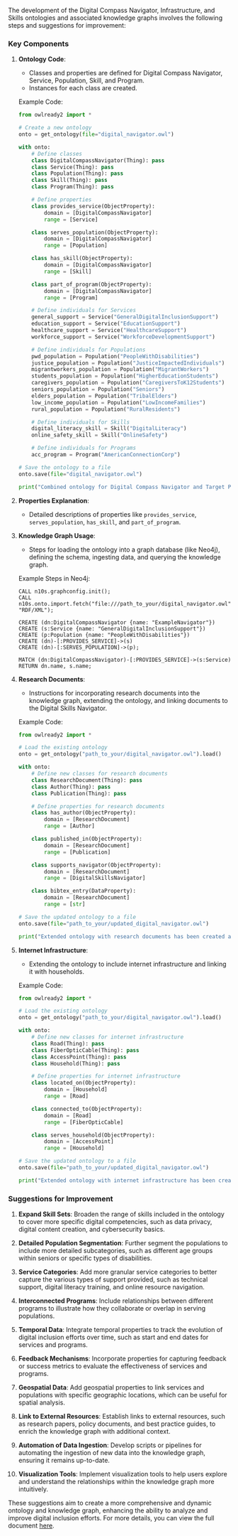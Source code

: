 The development of the Digital Compass Navigator, Infrastructure, and Skills ontologies and associated knowledge graphs involves the following steps and suggestions for improvement:

### Key Components

1. **Ontology Code**: 
   - Classes and properties are defined for Digital Compass Navigator, Service, Population, Skill, and Program.
   - Instances for each class are created.
   
   Example Code:
   ```python
   from owlready2 import *

   # Create a new ontology
   onto = get_ontology(file="digital_navigator.owl")

   with onto:
       # Define classes
       class DigitalCompassNavigator(Thing): pass
       class Service(Thing): pass
       class Population(Thing): pass
       class Skill(Thing): pass
       class Program(Thing): pass

       # Define properties
       class provides_service(ObjectProperty):
           domain = [DigitalCompassNavigator]
           range = [Service]

       class serves_population(ObjectProperty):
           domain = [DigitalCompassNavigator]
           range = [Population]

       class has_skill(ObjectProperty):
           domain = [DigitalCompassNavigator]
           range = [Skill]

       class part_of_program(ObjectProperty):
           domain = [DigitalCompassNavigator]
           range = [Program]

       # Define individuals for Services
       general_support = Service("GeneralDigitalInclusionSupport")
       education_support = Service("EducationSupport")
       healthcare_support = Service("HealthcareSupport")
       workforce_support = Service("WorkforceDevelopmentSupport")

       # Define individuals for Populations
       pwd_population = Population("PeopleWithDisabilities")
       justice_population = Population("JusticeImpactedIndividuals")
       migrantworkers_population = Population("MigrantWorkers")
       students_population = Population("HigherEducationStudents")
       caregivers_population = Population("CaregiversToK12Students")
       seniors_population = Population("Seniors")
       elders_population = Population("TribalElders")
       low_income_population = Population("LowIncomeFamilies")
       rural_population = Population("RuralResidents")

       # Define individuals for Skills
       digital_literacy_skill = Skill("DigitalLiteracy")
       online_safety_skill = Skill("OnlineSafety")

       # Define individuals for Programs
       acc_program = Program("AmericanConnectionCorp")

   # Save the ontology to a file
   onto.save(file="digital_navigator.owl")

   print("Combined ontology for Digital Compass Navigator and Target Populations has been created and saved to digital_navigator.owl.")
   ```

2. **Properties Explanation**: 
   - Detailed descriptions of properties like `provides_service`, `serves_population`, `has_skill`, and `part_of_program`.

3. **Knowledge Graph Usage**: 
   - Steps for loading the ontology into a graph database (like Neo4j), defining the schema, ingesting data, and querying the knowledge graph.

   Example Steps in Neo4j:
   ```cypher
   CALL n10s.graphconfig.init();
   CALL n10s.onto.import.fetch("file:///path_to_your/digital_navigator.owl", "RDF/XML");

   CREATE (dn:DigitalCompassNavigator {name: "ExampleNavigator"})
   CREATE (s:Service {name: "GeneralDigitalInclusionSupport"})
   CREATE (p:Population {name: "PeopleWithDisabilities"})
   CREATE (dn)-[:PROVIDES_SERVICE]->(s)
   CREATE (dn)-[:SERVES_POPULATION]->(p);

   MATCH (dn:DigitalCompassNavigator)-[:PROVIDES_SERVICE]->(s:Service)
   RETURN dn.name, s.name;
   ```

4. **Research Documents**: 
   - Instructions for incorporating research documents into the knowledge graph, extending the ontology, and linking documents to the Digital Skills Navigator.

   Example Code:
   ```python
   from owlready2 import *

   # Load the existing ontology
   onto = get_ontology("path_to_your/digital_navigator.owl").load()

   with onto:
       # Define new classes for research documents
       class ResearchDocument(Thing): pass
       class Author(Thing): pass
       class Publication(Thing): pass

       # Define properties for research documents
       class has_author(ObjectProperty):
           domain = [ResearchDocument]
           range = [Author]

       class published_in(ObjectProperty):
           domain = [ResearchDocument]
           range = [Publication]

       class supports_navigator(ObjectProperty):
           domain = [ResearchDocument]
           range = [DigitalSkillsNavigator]

       class bibtex_entry(DataProperty):
           domain = [ResearchDocument]
           range = [str]

   # Save the updated ontology to a file
   onto.save(file="path_to_your/updated_digital_navigator.owl")

   print("Extended ontology with research documents has been created and saved to updated_digital_navigator.owl.")
   ```

5. **Internet Infrastructure**: 
   - Extending the ontology to include internet infrastructure and linking it with households.

   Example Code:
   ```python
   from owlready2 import *

   # Load the existing ontology
   onto = get_ontology("path_to_your/digital_navigator.owl").load()

   with onto:
       # Define new classes for internet infrastructure
       class Road(Thing): pass
       class FiberOpticCable(Thing): pass
       class AccessPoint(Thing): pass
       class Household(Thing): pass

       # Define properties for internet infrastructure
       class located_on(ObjectProperty):
           domain = [Household]
           range = [Road]

       class connected_to(ObjectProperty):
           domain = [Road]
           range = [FiberOpticCable]

       class serves_household(ObjectProperty):
           domain = [AccessPoint]
           range = [Household]

   # Save the updated ontology to a file
   onto.save(file="path_to_your/updated_digital_navigator.owl")

   print("Extended ontology with internet infrastructure has been created and saved to updated_digital_navigator.owl.")
   ```

### Suggestions for Improvement

1. **Expand Skill Sets**: Broaden the range of skills included in the ontology to cover more specific digital competencies, such as data privacy, digital content creation, and cybersecurity basics.
   
2. **Detailed Population Segmentation**: Further segment the populations to include more detailed subcategories, such as different age groups within seniors or specific types of disabilities.

3. **Service Categories**: Add more granular service categories to better capture the various types of support provided, such as technical support, digital literacy training, and online resource navigation.

4. **Interconnected Programs**: Include relationships between different programs to illustrate how they collaborate or overlap in serving populations.

5. **Temporal Data**: Integrate temporal properties to track the evolution of digital inclusion efforts over time, such as start and end dates for services and programs.

6. **Feedback Mechanisms**: Incorporate properties for capturing feedback or success metrics to evaluate the effectiveness of services and programs.

7. **Geospatial Data**: Add geospatial properties to link services and populations with specific geographic locations, which can be useful for spatial analysis.

8. **Link to External Resources**: Establish links to external resources, such as research papers, policy documents, and best practice guides, to enrich the knowledge graph with additional context.

9. **Automation of Data Ingestion**: Develop scripts or pipelines for automating the ingestion of new data into the knowledge graph, ensuring it remains up-to-date.

10. **Visualization Tools**: Implement visualization tools to help users explore and understand the relationships within the knowledge graph more intuitively.

These suggestions aim to create a more comprehensive and dynamic ontology and knowledge graph, enhancing the ability to analyze and improve digital inclusion efforts. For more details, you can view the full document [here](https://github.com/jasonkronemeyer/jasonkronemeyer.github.io/blob/main/dev/DigitalCompassNavigatorOntology.md).